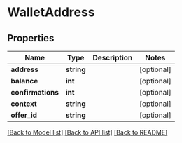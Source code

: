# WalletAddress

## Properties
Name | Type | Description | Notes
------------ | ------------- | ------------- | -------------
**address** | **string** |  | [optional] 
**balance** | **int** |  | [optional] 
**confirmations** | **int** |  | [optional] 
**context** | **string** |  | [optional] 
**offer_id** | **string** |  | [optional] 

[[Back to Model list]](../README.md#documentation-for-models) [[Back to API list]](../README.md#documentation-for-api-endpoints) [[Back to README]](../README.md)


